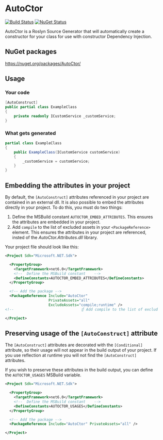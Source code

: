 <!--
GENERATED FILE - DO NOT EDIT
This file was generated by [MarkdownSnippets](https://github.com/SimonCropp/MarkdownSnippets).
Source File: /readme.source.md
To change this file edit the source file and then run MarkdownSnippets.
-->

# AutoCtor

[![Build Status](https://img.shields.io/github/actions/workflow/status/distantcam/autoctor/on-push-run-tests.yml?branch=main)](https://github.com/distantcam/AutoCtor/actions/workflows/on-push-run-tests.yml)
[![NuGet Status](https://img.shields.io/nuget/v/AutoCtor.svg)](https://www.nuget.org/packages/AutoCtor/)

AutoCtor is a Roslyn Source Generator that will automatically create a constructor for your class for use with constructor Dependency Injection.

## NuGet packages

https://nuget.org/packages/AutoCtor/

## Usage

### Your code

<!-- snippet: YourCode -->
```cs
[AutoConstruct]
public partial class ExampleClass
{
    private readonly ICustomService _customService;
}
```
<!-- endSnippet -->

### What gets generated

<!-- snippet: GeneratedCode -->
```cs
partial class ExampleClass
{
    public ExampleClass(ICustomService customService)
    {
        _customService = customService;
    }
}
```
<!-- endSnippet -->

## Embedding the attributes in your project

By default, the `[AutoConstruct]` attributes referenced in your project are contained in an external dll. It is also possible to embed the attributes directly in your project. To do this, you must do two things:

1. Define the MSBuild constant `AUTOCTOR_EMBED_ATTRIBUTES`. This ensures the attributes are embedded in your project.
2. Add `compile` to the list of excluded assets in your `<PackageReference>` element. This ensures the attributes in your project are referenced, insted of the _AutoCtor.Attributes.dll_ library.

Your project file should look like this:

```xml
<Project Sdk="Microsoft.NET.Sdk">

  <PropertyGroup>
    <TargetFramework>net6.0</TargetFramework>
    <!--  Define the MSBuild constant    -->
    <DefineConstants>AUTOCTOR_EMBED_ATTRIBUTES</DefineConstants>
  </PropertyGroup>

  <!-- Add the package -->
  <PackageReference Include="AutoCtor"
                    PrivateAssets="all"
                    ExcludeAssets="compile;runtime" />
<!--                               ☝ Add compile to the list of excluded assets. -->

</Project>
```

## Preserving usage of the `[AutoConstruct]` attribute

The `[AutoConstruct]` attributes are decorated with the `[Conditional]` attribute, so their usage will not appear in the build output of your project. If you use reflection at runtime you will not find the `[AutoConstruct]` attributes.

If you wish to preserve these attributes in the build output, you can define the `AUTOCTOR_USAGES` MSBuild variable.

```xml
<Project Sdk="Microsoft.NET.Sdk">

  <PropertyGroup>
    <TargetFramework>net6.0</TargetFramework>
    <!--  Define the MSBuild constant    -->
    <DefineConstants>AUTOCTOR_USAGES</DefineConstants>
  </PropertyGroup>

  <!-- Add the package -->
  <PackageReference Include="AutoCtor" PrivateAssets="all" />

</Project>
```
